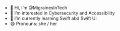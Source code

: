 - 👋 Hi, I’m @MigrainesInTech
- 👀 I’m interested in Cybersecurity and Accessibility
- 🌱 I’m currently learning Swift abd Swift Ui
- 😄 Pronouns: she / her
